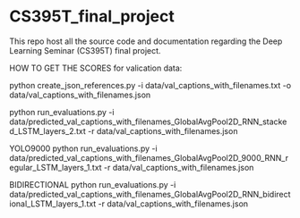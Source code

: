 # CS395T_final_project
This repo host all the source code and documentation regarding the Deep Learning Seminar (CS395T) final project.


HOW TO GET THE SCORES for valication data:

python create_json_references.py -i data/val_captions_with_filenames.txt -o data/val_captions_with_filenames.json


python run_evaluations.py -i data/predicted_val_captions_with_filenames_GlobalAvgPool2D_RNN_stacked_LSTM_layers_2.txt -r data/val_captions_with_filenames.json


YOLO9000
python run_evaluations.py -i data/predicted_val_captions_with_filenames_GlobalAvgPool2D_9000_RNN_regular_LSTM_layers_1.txt -r data/val_captions_with_filenames.json

BIDIRECTIONAL
python run_evaluations.py -i data/predicted_val_captions_with_filenames_GlobalAvgPool2D_RNN_bidirectional_LSTM_layers_1.txt -r data/val_captions_with_filenames.json



